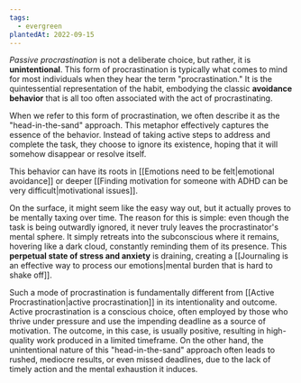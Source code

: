 ```yaml
---
tags:
  - evergreen
plantedAt: 2022-09-15
---
```

*Passive procrastination* is not a deliberate choice, but rather, it is **unintentional**. This form of procrastination is typically what comes to mind for most individuals when they hear the term "procrastination." It is the quintessential representation of the habit, embodying the classic **avoidance behavior** that is all too often associated with the act of procrastinating.

When we refer to this form of procrastination, we often describe it as the "head-in-the-sand" approach. This metaphor effectively captures the essence of the behavior. Instead of taking active steps to address and complete the task, they choose to ignore its existence, hoping that it will somehow disappear or resolve itself.

This behavior can have its roots in [[Emotions need to be felt|emotional avoidance]] or deeper [[Finding motivation for someone with ADHD can be very difficult|motivational issues]].

On the surface, it might seem like the easy way out, but it actually proves to be mentally taxing over time. The reason for this is simple: even though the task is being outwardly ignored, it never truly leaves the procrastinator's mental sphere. It simply retreats into the subconscious where it remains, hovering like a dark cloud, constantly reminding them of its presence. This **perpetual state of stress and anxiety** is draining, creating a [[Journaling is an effective way to process our emotions|mental burden that is hard to shake off]].

Such a mode of procrastination is fundamentally different from [[Active Procrastination|active procrastination]] in its intentionality and outcome. Active procrastination is a conscious choice, often employed by those who thrive under pressure and use the impending deadline as a source of motivation. The outcome, in this case, is usually positive, resulting in high-quality work produced in a limited timeframe. On the other hand, the unintentional nature of this "head-in-the-sand" approach often leads to rushed, mediocre results, or even missed deadlines, due to the lack of timely action and the mental exhaustion it induces.